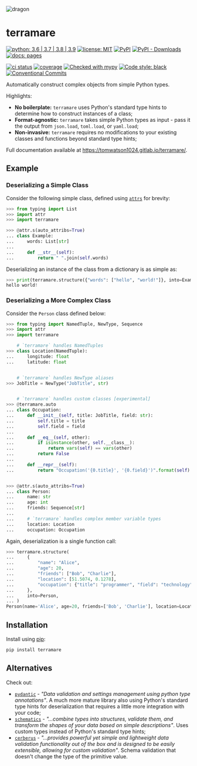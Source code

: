![dragon](docs/_static/emoji.png)

# terramare

[![python: 3.6 | 3.7 | 3.8 | 3.9](https://img.shields.io/badge/python-3.6%20%7C%203.7%20%7C%203.8%20%7C%203.9-blue)](https://www.python.org/)
[![license: MIT](https://img.shields.io/badge/license-MIT-blueviolet.svg)](https://opensource.org/licenses/MIT)
[![PyPI](https://img.shields.io/pypi/v/terramare)](https://pypi.org/project/terramare/)
[![PyPI - Downloads](https://img.shields.io/pypi/dm/terramare)](https://pypistats.org/packages/terramare)
[![docs: pages](https://img.shields.io/badge/docs-pages-blue)](https://tomwatson1024.gitlab.io/terramare/)

[![ci status](https://gitlab.com/tomwatson1024/terramare/badges/master/pipeline.svg)](https://gitlab.com/tomwatson1024/terramare/commits/master)
[![coverage](https://gitlab.com/tomwatson1024/terramare/badges/master/coverage.svg)](https://gitlab.com/tomwatson1024/terramare/commits/master)
[![Checked with mypy](http://www.mypy-lang.org/static/mypy_badge.svg)](http://mypy-lang.org/)
[![Code style: black](https://img.shields.io/badge/code%20style-black-000000.svg)](https://github.com/psf/black)
[![Conventional Commits](https://img.shields.io/badge/Conventional%20Commits-1.0.0-yellow.svg)](https://conventionalcommits.org)

Automatically construct complex objects from simple Python types.

Highlights:

- **No boilerplate:** `terramare` uses Python's standard type hints to determine how to construct instances of a class;
- **Format-agnostic:** `terramare` takes simple Python types as input - pass it the output from `json.load`, `toml.load`, or `yaml.load`;
- **Non-invasive:** `terramare` requires no modifications to your existing classes and functions beyond standard type hints;

Full documentation available at <https://tomwatson1024.gitlab.io/terramare/>.

## Example

### Deserializing a Simple Class

Consider the following simple class, defined using [`attrs`](https://github.com/python-attrs/attrs) for brevity:

```python
>>> from typing import List
>>> import attr
>>> import terramare

>>> @attr.s(auto_attribs=True)
... class Example:
...     words: List[str]
...
...     def __str__(self):
...         return " ".join(self.words)

```

Deserializing an instance of the class from a dictionary is as simple as:

```python
>>> print(terramare.structure({"words": ["hello", "world!"]}, into=Example))
hello world!

```

### Deserializing a More Complex Class

Consider the `Person` class defined below:

```python
>>> from typing import NamedTuple, NewType, Sequence
>>> import attr
>>> import terramare

    # `terramare` handles NamedTuples
>>> class Location(NamedTuple):
...     longitude: float
...     latitude: float


    # `terramare` handles NewType aliases
>>> JobTitle = NewType("JobTitle", str)


    # `terramare` handles custom classes [experimental]
>>> @terramare.auto
... class Occupation:
...     def __init__(self, title: JobTitle, field: str):
...         self.title = title
...         self.field = field
...
...     def __eq__(self, other):
...         if isinstance(other, self.__class__):
...             return vars(self) == vars(other)
...         return False
...
...     def __repr__(self):
...         return "Occupation('{0.title}', '{0.field}')".format(self)


>>> @attr.s(auto_attribs=True)
... class Person:
...     name: str
...     age: int
...     friends: Sequence[str]
...
...     # `terramare` handles complex member variable types
...     location: Location
...     occupation: Occupation

```

Again, deserialization is a single function call:

```python
>>> terramare.structure(
...     {
...         "name": "Alice",
...         "age": 20,
...         "friends": ["Bob", "Charlie"],
...         "location": [51.5074, 0.1278],
...         "occupation": {"title": "programmer", "field": "technology"}
...     },
...     into=Person,
... )
Person(name='Alice', age=20, friends=['Bob', 'Charlie'], location=Location(longitude=51.5074, latitude=0.1278), occupation=Occupation('programmer', 'technology'))

```

## Installation

Install using [pip](https://pip.pypa.io/en/stable/):

```bash
pip install terramare
```

## Alternatives

Check out:

- [`pydantic`](https://pydantic-docs.helpmanual.io/) - _"Data validation and settings management using python type annotations"_. A much more mature library also using Python's standard type hints for deserialization that requires a little more integration with your code;
- [`schematics`](https://schematics.readthedocs.io/en/latest/) - _"...combine types into structures, validate them, and transform the shapes of your data based on simple descriptions"_. Uses custom types instead of Python's standard type hints;
- [`cerberus`](https://docs.python-cerberus.org/en/stable/) - _"...provides powerful yet simple and lightweight data validation functionality out of the box and is designed to be easily extensible, allowing for custom validation"_. Schema validation that doesn't change the type of the primitive value.
